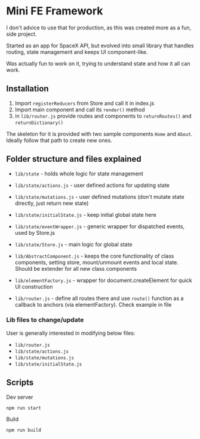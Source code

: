 # Mini FE Framework

I don't advice to use that for production, as this was created more as a fun, side project.

Started as an app for SpaceX API, but evolved into small library that handles routing, state management and keeps UI component-like.

Was actually fun to work on it, trying to understand state and how it all can work.

## Installation

1. Import `registerReducers` from Store and call it in index.js
2. Import main component and call its `render()` method
3. in `lib/router.js` provide routes and components to `returnRoutes()` and `returnDictionary()`

The skeleton for it is provided with two sample components `Home` and `About`. Ideally follow that path to create new ones.

## Folder structure and files explained

- `lib/state` - holds whole logic for state management
- `lib/state/actions.js` - user defined actions for updating state
- `lib/state/mutations.js` - user defined mutations (don't mutate state directly, just return new state)
- `lib/state/initialState.js` - keep initial global state here
- `lib/state/eventWrapper.js` - generic wrapper for dispatched events, used by Store.js
- `lib/state/Store.js` - main logic for global state

- `lib/AbstractComponent.js` - keeps the core functionality of class components, setting store, mount/unmount events and local state. Should be extender for all new class components
- `lib/elementFactory.js` - wrapper for document.createElement for quick UI construction
- `lib/router.js` - define all routes there and use `route()` function as a callback to anchors (via elementFactory). Check example in file

### Lib files to change/update

User is generally interested in modifying below files:

- `lib/router.js`
- `lib/state/actions.js`
- `lib/state/mutations.js`
- `lib/state/initialState.js`

## Scripts

Dev server

```
npm run start
```

Build

```
npm run build
```
